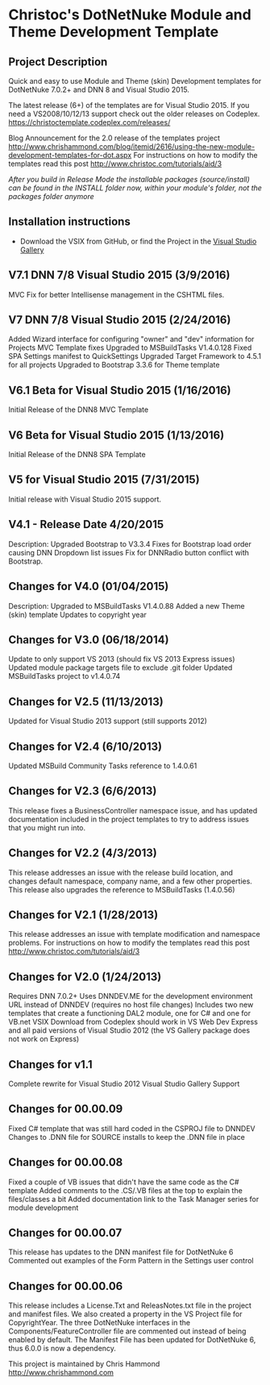  Christoc's DotNetNuke Module and Theme Development Template
==========

Project Description
-----------
Quick and easy to use Module and Theme (skin) Development templates for DotNetNuke 7.0.2+ and DNN 8 and Visual Studio 2015.

The latest release (6+) of the templates are for Visual Studio 2015. If you need a VS2008/10/12/13 support check out the older releases on Codeplex. https://christoctemplate.codeplex.com/releases/

Blog Announcement for the 2.0 release of the templates project http://www.chrishammond.com/blog/itemid/2616/using-the-new-module-development-templates-for-dot.aspx
For instructions on how to modify the templates read this post http://www.christoc.com/tutorials/aid/3

*After you build in Release Mode the installable packages (source/install) can be found in the INSTALL folder now, within your module's folder, not the packages folder anymore*

Installation instructions
-----------
* Download the VSIX from GitHub, or find the Project in the [Visual Studio Gallery](https://visualstudiogallery.msdn.microsoft.com/bdd506ef-d5c3-4274-bf1d-9e673fb23484)

V7.1 DNN 7/8 Visual Studio 2015 (3/9/2016)
-----------
MVC Fix for better Intellisense management in the CSHTML files.


V7 DNN 7/8 Visual Studio 2015 (2/24/2016)
-----------
Added Wizard interface for configuring "owner" and "dev" information for Projects
MVC Template fixes
Upgraded to MSBuildTasks V1.4.0.128
Fixed SPA Settings manifest to QuickSettings
Upgraded Target Framework to 4.5.1 for all projects
Upgraded to Bootstrap 3.3.6 for Theme template

V6.1 Beta for Visual Studio 2015 (1/16/2016)
-----------
Initial Release of the DNN8 MVC Template

V6 Beta for Visual Studio 2015 (1/13/2016)
-----------
Initial Release of the DNN8 SPA Template

V5 for Visual Studio 2015 (7/31/2015)
-----------
Initial release with Visual Studio 2015 support. 

V4.1 - Release Date 4/20/2015
-----------
Description: Upgraded Bootstrap to V3.3.4
Fixes for Bootstrap load order causing DNN Dropdown list issues
Fix for DNNRadio button conflict with Bootstrap.

Changes for V4.0 (01/04/2015)
-----------
Description: Upgraded to MSBuildTasks V1.4.0.88
Added a new Theme (skin) template
Updates to copyright year

Changes for V3.0 (06/18/2014)
-----------
Update to only support VS 2013 (should fix VS 2013 Express issues)
Updated module package targets file to exclude .git folder
Updated MSBuildTasks project to v1.4.0.74

Changes for V2.5 (11/13/2013)
-----------
Updated for Visual Studio 2013 support (still supports 2012)

Changes for V2.4 (6/10/2013)
-----------
Updated MSBuild Community Tasks reference to 1.4.0.61

Changes for V2.3 (6/6/2013)
-----------
This release fixes a BusinessController namespace issue, and has updated documentation included in the project templates to try to address issues that you might run into.

Changes for V2.2 (4/3/2013)
-----------
This release addresses an issue with the release build location, and changes default namespace, company name, and a few other properties. This release also upgrades the reference to MSBuildTasks (1.4.0.56)

Changes for V2.1 (1/28/2013)
-----------
This release addresses an issue with template modification and namespace problems.
For instructions on how to modify the templates read this post http://www.christoc.com/tutorials/aid/3

Changes for V2.0 (1/24/2013)
-----------
Requires DNN 7.0.2+
Uses DNNDEV.ME for the development environment URL instead of DNNDEV (requires no host file changes)
Includes two new templates that create a functioning DAL2 module, one for C# and one for VB.net
VSIX Download from Codeplex should work in VS Web Dev Express and all paid versions of Visual Studio 2012 (the VS Gallery package does not work on Express)

Changes for v1.1
-----------
Complete rewrite for Visual Studio 2012
Visual Studio Gallery Support

Changes for 00.00.09
-----------
Fixed C# template that was still hard coded in the CSPROJ file to DNNDEV
Changes to .DNN file for SOURCE installs to keep the .DNN file in place

Changes for 00.00.08
-----------
Fixed a couple of VB issues that didn't have the same code as the C# template
Added comments to the .CS/.VB files at the top to explain the files/classes a bit
Added documentation link to the Task Manager series for module development

Changes for 00.00.07
-----------
This release has updates to the DNN manifest file for DotNetNuke 6
Commented out examples of the Form Pattern in the Settings user control

Changes for 00.00.06
-----------
This release includes a License.Txt and ReleasNotes.txt file in the project and manifest files. 
We also created a property in the VS Project file for CopyrightYear. 
The three DotNetNuke interfaces in the Components/FeatureController file are commented out instead of being enabled by default.
The Manifest File has been updated for DotNetNuke 6, thus 6.0.0 is now a dependency.

This project is maintained by Chris Hammond http://www.chrishammond.com

